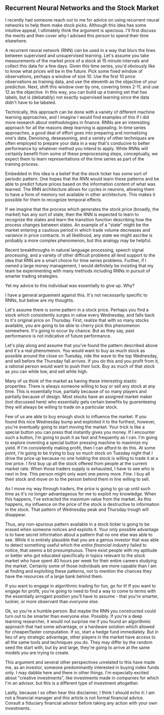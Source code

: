 ## Recurrent Neural Networks and the Stock Market

I recently had someone reach out to me for advice on using recurrent neural networks to help them make stock picks.  Although this idea has some intuitive appeal, I ultimately think the argument is specious.  I'll first discuss the merits and then cover why I advised this person to spend their time elsewhere.

A recurrent neural network (RNN) can be used in a way that blurs the lines between supervised and unsupervised learning.  Let's assume you take measurements of the market price of a stock at 15 minute intervals and collect this data for a few days.  Given this time series, you'd obviously like to know what prices will be in the future.  Pick some fixed window of observations, perhaps a window of size 10.  Use the first 10 price observations as training data, and use the eleventh as the objective of your prediction.  Next, shift this window over by one, covering times 2-11, and use 12 as the objective.  In this way, you can build up a training set that has labels, but is (debatably) not exactly supervised learning since the data didn't have to be labeled.

Technically, this approach can be done with a variety of different machine learning approaches, and I imagine I would find examples of this if I did more research about methodologies in finance.  RNNs are an interesting approach for all the reasons deep learning is appealing.  In time series approaches, a good deal of effort goes into preparing and normalizing one's data.  Denoising, deseasoning, and a variety of other techniques are often employed to prepare your data in a way that's conducive to better performance by whatever method you intend to apply.  While RNNs will certainly benefit from some of these preprocessing steps, conceptually, we expect them to learn representations of the time series as part of the training process.

Embedded in this idea is a belief that the stock ticker has some sort of periodic pattern.  One hopes that the RNN would learn these patterns and be able to predict future prices based on the information content of what was learned.  The RNN architecture allows for cycles in neurons, allowing them to have a form of memory not available in other architecture.  This makes it possible for them to recognize temporal effects.

If we imagine that the process which generates the stock price (broadly, the market) has any sort of state, then the RNN is expected to learn to recognize the states and learn the transition function describing how the process changes between states.  An example of a "state" might be the market entering a cautious period in which trade volume decreases and variance in price contracts.  In all likelihood, any state we might ascribe is probably a more complex phenomenon, but this analogy may be helpful.

Recent breakthroughs in natural language processing, speech signal processing, and a variety of other difficult problems all lend support to the idea that RNN are a smart choice for time series problems.  Further, if I owned a large money management, I would definitely be insisting that my team be experimenting with many methods including RNNs in pursuit of smarter trading strategies.

Yet my advice to this individual was essentially to give up.  Why?

I have a general arguement against this.  It's not necessarily specific to RNNs, but below are my thoughts.

Let's assume there is some pattern in a stock price.  Perhaps you find a stock which consistently surges in value every Wednesday, and falls back to it's original price on Thursday.  First, realize that with so many stocks available, you are going to be able to cherry pick this phenomenon somewhere.  It's going to occur by chance.  But as they say, past performance is not indicative of future performance.

Let's play along and assume that you've found the pattern described above and it's a real phenomenon.  You would want to buy as much stock as possible around the close on Tuesday, ride the wave to the top Wednesday, and sell before the Thursday fall arrives.  If you do this and you profit from it, a rational person would want to push their luck.  Buy as much of that stock as you can while low, and sell while high.

Many of us think of the market as having these interesting elastic properties.  There is always someone willing to buy or sell any stock at any time.  This is essentially true, partially because of so many players and partially because of design.  Most stocks have an assigned market maker (not discussed here) who essentially gets certain benefits by guarenteeing they will always be willing to trade on a particular stock.

Few of us are able to buy enough stock to influence the market.  If you found this nice Wednesday bump and exploited it to the furthest, however, you're eventually going to start moving the market.  Your trick is like a special button you can press that instantly gives you money.  If I encounter such a button, I'm going to push it as fast and frequently as I can.  I'm going to explore inventing a special button pressing machine to maximize my yield.  If I'm consistently making profit, then I can afford to do this.  At some point, I'm going to be trying to buy so much stock on Tuesday night that I drive the price up because no one holding the stock is willing to trade it at a low price.  I first buy up all the stock offered from people at the current market rate.  When those traders supply is exhausted, I have to see who is next in line.  This person might only want one penny more.  Fine.  I buy all their stock and move on to the person behind them in line willing to sell.

As I move my way through traders, the price is going to go up until such time as it's no longer advantageous for me to exploit my knowledge.  When this happens, I've extracted the maximum value from the market.  As this happens, my influence on the price of the stock is destructive to information in the stock.  That pattern of Wednesday peak and Thursday trough will disappear.

Thus, any non-spurious pattern available in a stock ticker is going to be erased when someone notices and exploits it.  Your only possible advantage is to have secret information about a pattern that no one else was able to see.  While it is entirely plausible that you are a genius investor that was able to detect something useful which the *entire financial industry* failed to notice, that seems a bit presumptuous.  There exist people with my aptitude or better who got educated specifically in topics relevant to the stock market who have spent 40 hours per week for their entire careers studying the market.  Certainly some of those individuals are more capable than I am at finding and exploiting these patterns, not to mention the chances they have the resources of a large bank behind them.

If you want to engage in algorithmic trading for fun, go for it!  If you want to engage for profit, you're going to need to find a way to come to terms with the essentially arrogant position you'll have to assume - that you're smarter, luckier, or more observant than *everyone* else.

Ok, so you're a humble person.  But maybe the RNN you constructed could turn out to be smarter than everyone else.  Possibly.  If you're a deep learning researcher, it would not surprise me if you found an algorithmic approach that had some advantage, or a hardware solution which allowed for cheaper/faster computation.  If so, start a hedge fund immediately.  But in lieu of any strategic advantage, other players in the market have access to all the same tools and techniques you do.  They may differ by the random seed the start with, but by and large, they're going to arrive at the same models you are trying to create.

This argument and several other perspectives unrelated to this have made me, as an investor, someone predominantly interested in buying index funds only.  I may dabble here and there in other things.  I'm especially excited about "creative investments", like investments made in companies for which I'm an advisor, but this is a different type of investment altogether.

Lastly, because I so often hear this disclaimer, I think I should echo it: I am not a financial manager and this article is not formal financial advice.  Consult a fiduciary financial advisor before taking any action with your own investments.
